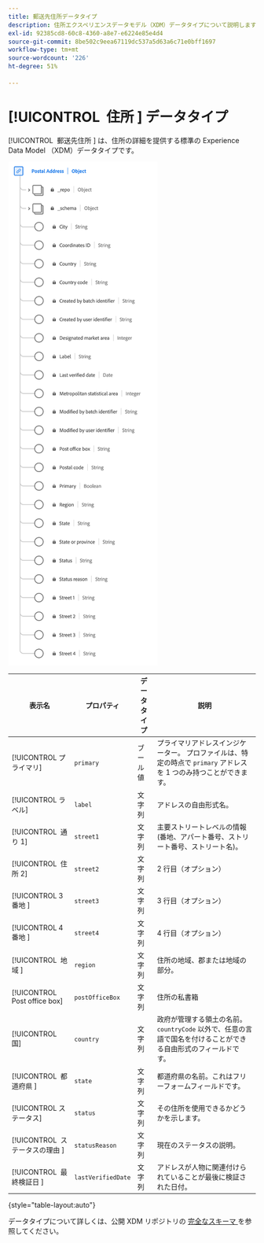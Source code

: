 ```yaml
---
title: 郵送先住所データタイプ
description: 住所エクスペリエンスデータモデル（XDM）データタイプについて説明します。
exl-id: 92385cd8-60c8-4360-a8e7-e6224e85e4d4
source-git-commit: 8be502c9eea67119dc537a5d63a6c71e0bff1697
workflow-type: tm+mt
source-wordcount: '226'
ht-degree: 51%

---
```


# [!UICONTROL &#x200B; 住所 &#x200B;] データタイプ

[!UICONTROL &#x200B; 郵送先住所 &#x200B;] は、住所の詳細を提供する標準の Experience Data Model （XDM）データタイプです。

![[!UICONTROL &#x200B; 郵送先住所 &#x200B;] データタイプの図。](../images/data-types/postal-address.png)

| 表示名 | プロパティ | データタイプ | 説明 |
|------------------------------------|------------------|-----------|-----------------------------------------------------------------------------------------------|
| [!UICONTROL プライマリ] | `primary` | ブール値 | プライマリアドレスインジケーター。 プロファイルは、特定の時点で `primary` アドレスを 1 つのみ持つことができます。 |
| [!UICONTROL ラベル] | `label` | 文字列 | アドレスの自由形式名。 |
| [!UICONTROL &#x200B; 通り 1] | `street1` | 文字列 | 主要ストリートレベルの情報 (番地、アパート番号、ストリート番号、ストリート名)。 |
| [!UICONTROL &#x200B; 住所 2] | `street2` | 文字列 | 2 行目（オプション） |
| [!UICONTROL 3 番地 &#x200B;] | `street3` | 文字列 | 3 行目（オプション） |
| [!UICONTROL 4 番地 &#x200B;] | `street4` | 文字列 | 4 行目（オプション） |
| [!UICONTROL &#x200B; 地域 &#x200B;] | `region` | 文字列 | 住所の地域、郡または地域の部分。 |
| [!UICONTROL Post office box] | `postOfficeBox` | 文字列 | 住所の私書箱 |
| [!UICONTROL 国] | `country` | 文字列 | 政府が管理する領土の名前。``countryCode`` 以外で、任意の言語で国名を付けることができる自由形式のフィールドです。 |
| [!UICONTROL &#x200B; 都道府県 &#x200B;] | `state` | 文字列 | 都道府県の名前。これはフリーフォームフィールドです。 |
| [!UICONTROL ステータス] | `status` | 文字列 | その住所を使用できるかどうかを示します。 |
| [!UICONTROL &#x200B; ステータスの理由 &#x200B;] | `statusReason` | 文字列 | 現在のステータスの説明。 |
| [!UICONTROL &#x200B; 最終検証日 &#x200B;] | `lastVerifiedDate` | 文字列 | アドレスが人物に関連付けられていることが最後に検証された日付。 |

{style="table-layout:auto"}

データタイプについて詳しくは、公開 XDM リポジトリの [ 完全なスキーマ ](https://github.com/adobe/xdm/blob/master/docs/reference/datatypes/address.schema.json) を参照してください。
